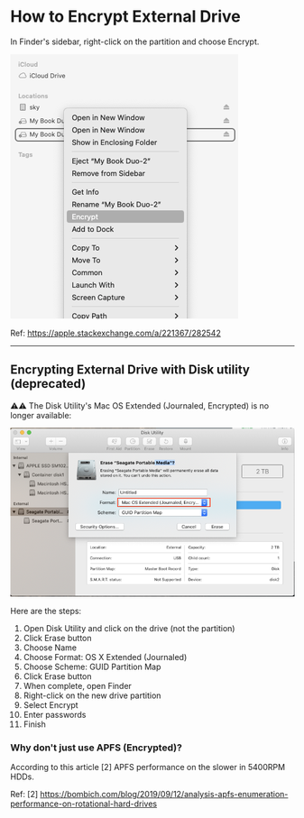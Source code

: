 # How to Encrypt External Drive

In Finder's sidebar, right-click on the partition and choose Encrypt.

![encrypting-external-driv-via-finder.png](./imgs/encrypting-external-driv-via-finder.png)

Ref: https://apple.stackexchange.com/a/221367/282542 


---

## Encrypting External Drive with Disk utility (deprecated)

:warning::warning: The Disk Utility's Mac OS Extended (Journaled, Encrypted) is no longer available:

<img src="imgs/exteded-journaled-encrypted.png" />

Here are the steps:

1.  Open Disk Utility and click on the drive (not the partition)
2.  Click Erase button
3.  Choose Name
4.  Choose Format: OS X Extended (Journaled)
5.  Choose Scheme: GUID Partition Map
6.  Click Erase button
7.  When complete, open Finder
8.  Right-click on the new drive partition
9.  Select Encrypt
10. Enter passwords
11. Finish

### Why don't just use APFS (Encrypted)?

According to this article [2] APFS performance on the slower in 5400RPM HDDs.

Ref: [2] https://bombich.com/blog/2019/09/12/analysis-apfs-enumeration-performance-on-rotational-hard-drives <br>



